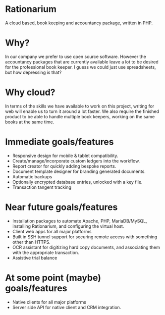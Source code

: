 # Rationarium
A cloud based, book keeping and accountancy package, written in PHP.

# Why?
In our company we prefer to use open source software. However the accountancy packages that are currently available leave a lot to be desired for the professional book keeper. I guess we could just use spreadsheets, but how depressing is that?

# Why cloud?
In terms of the skills we have available to work on this project, writing for web will enable us to turn it around a lot faster. We also require the finished product to be able to handle multiple book keepers, working on the same books at the same time.


# Immediate goals/features
- Responsive design for mobile & tablet compatibility.
- Create/manage/incorporate custom ledgers into the workflow.
- Report creator for quickly adding bespoke reports.
- Document template designer for branding generated documents.
- Automatic backups
- Optionally encrypted database entries, unlocked with a key file.
- Transaction tangent tracking


# Near future goals/features
- Installation packages to automate Apache, PHP, MariaDB/MySQL, installing Rationarium, and configuring the virtual host.
- Client web apps for all major platforms
- Built in SSH tunnel support for securing remote access with something other than HTTPS.
- OCR assistant for digitizing hard copy documents, and associating them with the appropriate transaction.
- Assistive trial balance


# At some point (maybe) goals/features
- Native clients for all major platforms
- Server side API for native client and CRM integration.
